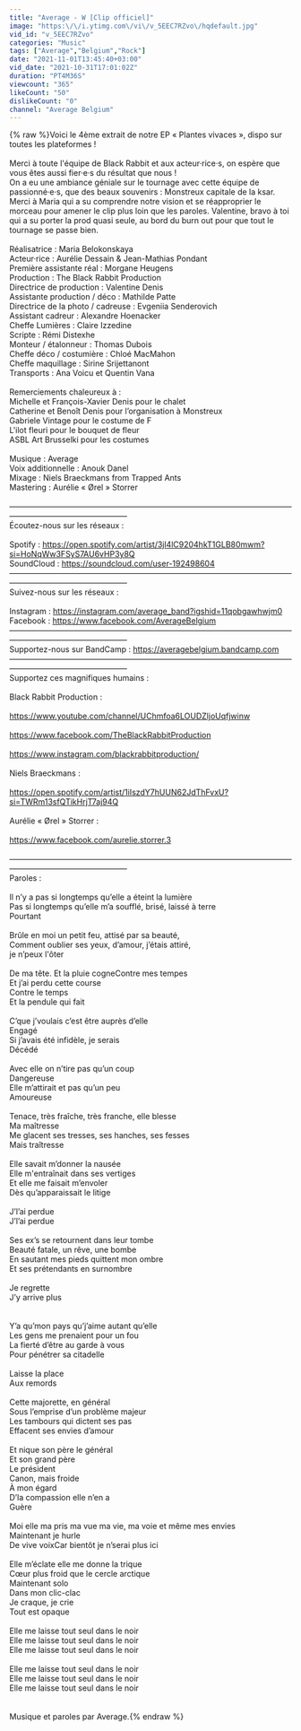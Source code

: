 ```yaml
---
title: "Average - W [Clip officiel]"
image: "https:\/\/i.ytimg.com\/vi\/v_5EEC7RZvo\/hqdefault.jpg"
vid_id: "v_5EEC7RZvo"
categories: "Music"
tags: ["Average","Belgium","Rock"]
date: "2021-11-01T13:45:40+03:00"
vid_date: "2021-10-31T17:01:02Z"
duration: "PT4M36S"
viewcount: "365"
likeCount: "50"
dislikeCount: "0"
channel: "Average Belgium"
---
```

{% raw %}Voici le 4ème extrait de notre EP « Plantes vivaces », dispo sur toutes les plateformes !<br /><br />Merci à toute l'équipe de Black Rabbit et aux acteur·rice·s, on espère que vous êtes aussi fier·e·s du résultat que nous !<br />On a eu une ambiance géniale sur le tournage avec cette équipe de passionné·e·s, que des beaux souvenirs : Monstreux capitale de la ksar.<br />Merci à Maria qui a su comprendre notre vision et se réapproprier le morceau pour amener le clip plus loin que les paroles. Valentine, bravo à toi qui a su porter la prod quasi seule, au bord du burn out pour que tout le tournage se passe bien.<br /><br />Réalisatrice : Maria Belokonskaya<br />Acteur·rice : Aurélie Dessain &amp; Jean-Mathias Pondant<br />Première assistante réal : Morgane Heugens<br />Production : The Black Rabbit Production<br />Directrice de production : Valentine Denis<br />Assistante production / déco : Mathilde Patte <br />Directrice de la photo / cadreuse : Evgeniia Senderovich<br />Assistant cadreur : Alexandre Hoenacker<br />Cheffe Lumières : Claire Izzedine<br />Scripte : Rémi Distexhe<br />Monteur / étalonneur : Thomas Dubois<br />Cheffe déco / costumière : Chloé MacMahon <br />Cheffe maquillage : Sirine Srijettanont<br />Transports : Ana Voicu et Quentin Vana<br /><br />Remerciements chaleureux à :<br />Michelle et François-Xavier Denis pour le chalet<br />Catherine et Benoît Denis pour l’organisation à Monstreux<br />Gabriele Vintage pour le costume de F<br />L'ilot fleuri pour le bouquet de fleur<br />ASBL Art Brusselki pour les costumes<br /><br />Musique : Average<br />Voix additionnelle : Anouk Danel<br />Mixage : Niels Braeckmans from Trapped Ants<br />Mastering : Aurélie « Ørel » Storrer<br /><br />———————————————————————————————————————————————————<br />Écoutez-nous sur les réseaux :<br /><br />Spotify : <a rel="nofollow" target="blank" href="https://open.spotify.com/artist/3jl4lC9204hkT1GLB80mwm?si=HoNqWw3FSyS7AU6vHP3y8Q">https://open.spotify.com/artist/3jl4lC9204hkT1GLB80mwm?si=HoNqWw3FSyS7AU6vHP3y8Q</a><br />SoundCloud : <a rel="nofollow" target="blank" href="https://soundcloud.com/user-192498604">https://soundcloud.com/user-192498604</a><br />———————————————————————————————————————————————————<br />Suivez-nous sur les réseaux :<br /><br />Instagram : <a rel="nofollow" target="blank" href="https://instagram.com/average_band?igshid=11qobgawhwjm0">https://instagram.com/average_band?igshid=11qobgawhwjm0</a><br />Facebook : <a rel="nofollow" target="blank" href="https://www.facebook.com/AverageBelgium">https://www.facebook.com/AverageBelgium</a><br />———————————————————————————————————————————————————<br />Supportez-nous sur BandCamp : <a rel="nofollow" target="blank" href="https://averagebelgium.bandcamp.com">https://averagebelgium.bandcamp.com</a><br />———————————————————————————————————————————————————<br />Supportez ces magnifiques humains :<br /><br />Black Rabbit Production :<br /><br /><a rel="nofollow" target="blank" href="https://www.youtube.com/channel/UChmfoa6LOUDZljoUqfjwinw">https://www.youtube.com/channel/UChmfoa6LOUDZljoUqfjwinw</a><br /><br /><a rel="nofollow" target="blank" href="https://www.facebook.com/TheBlackRabbitProduction">https://www.facebook.com/TheBlackRabbitProduction</a><br /><br /><a rel="nofollow" target="blank" href="https://www.instagram.com/blackrabbitproduction/">https://www.instagram.com/blackrabbitproduction/</a><br /><br />Niels Braeckmans :<br /><br /><a rel="nofollow" target="blank" href="https://open.spotify.com/artist/1iIszdY7hUUN62JdThFvxU?si=TWRm13sfQTikHrjT7aj94Q">https://open.spotify.com/artist/1iIszdY7hUUN62JdThFvxU?si=TWRm13sfQTikHrjT7aj94Q</a><br /><br />Aurélie « Ørel » Storrer :<br /><br /><a rel="nofollow" target="blank" href="https://www.facebook.com/aurelie.storrer.3">https://www.facebook.com/aurelie.storrer.3</a><br /><br />———————————————————————————————————————————————————<br />Paroles :<br /><br />Il n’y a pas si longtemps qu’elle a éteint la lumière<br />Pas si longtemps qu’elle m’a soufflé, brisé, laissé à terre<br />Pourtant<br /><br />Brûle en moi un petit feu, attisé par sa beauté,<br />Comment oublier ses yeux, d’amour, j’étais attiré, <br />je n’peux l'ôter<br /><br />De ma tête. Et la pluie cogneContre mes tempes<br />Et j’ai perdu cette course<br />Contre le temps<br />Et la pendule qui fait<br /><br />C’que j’voulais c’est être auprès d’elle<br />Engagé<br />Si j’avais été infidèle, je serais<br />Décédé<br /><br />Avec elle on n’tire pas qu’un coup<br />Dangereuse<br />Elle m’attirait et pas qu’un peu<br />Amoureuse<br /><br />Tenace, très fraîche, très franche, elle blesse<br />Ma maîtresse<br />Me glacent ses tresses, ses hanches, ses fesses<br />Mais traîtresse<br /><br />Elle savait m’donner la nausée<br />Elle m'entraînait dans ses vertiges<br />Et elle me faisait m’envoler<br />Dès qu’apparaissait le litige<br /><br />J’l’ai perdue<br />J’l’ai perdue<br /><br />Ses ex’s se retournent dans leur tombe<br />Beauté fatale, un rêve, une bombe<br />En sautant mes pieds quittent mon ombre<br />Et ses prétendants en surnombre<br /><br />Je regrette<br />J’y arrive plus<br /><br /><br />Y’a qu’mon pays qu’j’aime autant qu’elle<br />Les gens me prenaient pour un fou<br />La fierté d’être au garde à vous<br />Pour pénétrer sa citadelle  <br /><br />Laisse la place<br />Aux remords<br /><br />Cette majorette, en général<br />Sous l’emprise d’un problème majeur<br />Les tambours qui dictent ses pas<br />Effacent ses envies d’amour<br /><br />Et nique son père le général<br />Et son grand père<br />Le président<br />Canon, mais froide<br />À mon égard<br />D’la compassion elle n’en a<br />Guère<br /><br />Moi elle ma pris ma vue ma vie, ma voie et même mes envies<br />Maintenant je hurle<br />De vive voixCar bientôt je n’serai plus ici<br />                                                                                          <br />Elle m’éclate elle me donne la trique<br />Cœur plus froid que le cercle arctique<br />Maintenant solo<br />Dans mon clic-clac<br />Je craque, je crie<br />Tout est opaque<br /><br />Elle me laisse tout seul dans le noir<br />Elle me laisse tout seul dans le noir<br />Elle me laisse tout seul dans le noir <br /><br />Elle me laisse tout seul dans le noir<br />Elle me laisse tout seul dans le noir<br />Elle me laisse tout seul dans le noir<br /><br /><br />Musique et paroles par Average.{% endraw %}
